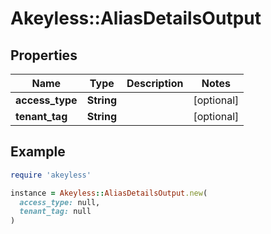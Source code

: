# Akeyless::AliasDetailsOutput

## Properties

| Name | Type | Description | Notes |
| ---- | ---- | ----------- | ----- |
| **access_type** | **String** |  | [optional] |
| **tenant_tag** | **String** |  | [optional] |

## Example

```ruby
require 'akeyless'

instance = Akeyless::AliasDetailsOutput.new(
  access_type: null,
  tenant_tag: null
)
```

